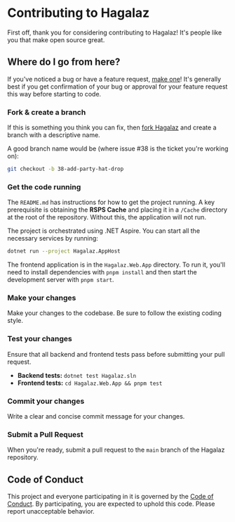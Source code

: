 # Contributing to Hagalaz

First off, thank you for considering contributing to Hagalaz! It's people like you that make open source great.

## Where do I go from here?

If you've noticed a bug or have a feature request, [make one](https://github.com/frankvdb7/Hagalaz/issues/new/choose)! It's generally best if you get confirmation of your bug or approval for your feature request this way before starting to code.

### Fork & create a branch

If this is something you think you can fix, then [fork Hagalaz](https://github.com/frankvdb7/Hagalaz/fork) and create a branch with a descriptive name.

A good branch name would be (where issue #38 is the ticket you're working on):

```sh
git checkout -b 38-add-party-hat-drop
```

### Get the code running

The `README.md` has instructions for how to get the project running. A key prerequisite is obtaining the **RSPS Cache** and placing it in a `/Cache` directory at the root of the repository. Without this, the application will not run.

The project is orchestrated using .NET Aspire. You can start all the necessary services by running:

```bash
dotnet run --project Hagalaz.AppHost
```

The frontend application is in the `Hagalaz.Web.App` directory. To run it, you'll need to install dependencies with `pnpm install` and then start the development server with `pnpm start`.

### Make your changes

Make your changes to the codebase. Be sure to follow the existing coding style.

### Test your changes

Ensure that all backend and frontend tests pass before submitting your pull request.

-   **Backend tests:** `dotnet test Hagalaz.sln`
-   **Frontend tests:** `cd Hagalaz.Web.App && pnpm test`

### Commit your changes

Write a clear and concise commit message for your changes.

### Submit a Pull Request

When you're ready, submit a pull request to the `main` branch of the Hagalaz repository.

## Code of Conduct

This project and everyone participating in it is governed by the [Code of Conduct](CODE_OF_CONDUCT.md). By participating, you are expected to uphold this code. Please report unacceptable behavior.
